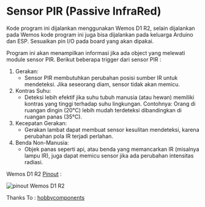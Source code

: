 # Sensor PIR (Passive InfraRed)

Kode program ini dijalankan menggunakan Wemos D1 R2, selain dijalankan pada Wemos kode program ini juga bisa dijalankan pada keluarga Arduino dan ESP. Sesuaikan pin I/O pada board yang akan dipakai.

Program ini akan menampilkan informasi jika ada object yang melewati module sensor PIR. Berikut beberapa trigger dari sensor PIR :

1. Gerakan:
   - Sensor PIR membutuhkan perubahan posisi sumber IR untuk mendeteksi. Jika seseorang diam, sensor tidak akan memicu.
2. Kontras Suhu:
   - Deteksi lebih efektif jika suhu tubuh manusia (atau hewan) memiliki kontras yang tinggi terhadap suhu lingkungan. Contohnya: Orang di ruangan dingin (20°C) lebih mudah terdeteksi dibandingkan di ruangan panas (35°C).
3. Kecepatan Gerakan:
   - Gerakan lambat dapat membuat sensor kesulitan mendeteksi, karena perubahan pola IR terjadi perlahan.
4. Benda Non-Manusia:
   - Objek panas seperti api, atau benda yang memancarkan IR (misalnya lampu IR), juga dapat memicu sensor jika ada perubahan intensitas radiasi.

Wemos D1 R2 [Pinout](https://hobbycomponents.com/images/forum/wemos/Wemos_D1_HCWEMO0001_Pinout.png "Pinout") :

![pinout Wemos D1 R2](https://hobbycomponents.com/images/forum/wemos/Wemos_D1_HCWEMO0001_Pinout.png "Pinout")

Thanks To :
[hobbycomponents](https://hobbycomponents.com)
